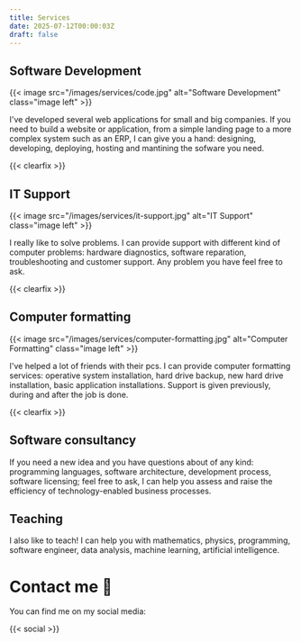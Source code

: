 ```yaml
---
title: Services
date: 2025-07-12T00:00:03Z
draft: false
---
```


## Software Development

{{< image src="/images/services/code.jpg" alt="Software Development" class="image left" >}}

I've developed several web applications for small and big companies. If you need to build a website or application, from a simple landing page to a more complex system such as an ERP, I can give you a hand: designing, developing, deploying, hosting and mantining the sofware you need.

{{< clearfix >}}

## IT Support

{{< image src="/images/services/it-support.jpg" alt="IT Support" class="image left" >}}

I really like to solve problems. I can provide support with different kind of computer problems: hardware diagnostics, software reparation, troubleshooting and customer support. Any problem you have feel free to ask.

{{< clearfix >}}

## Computer formatting

{{< image src="/images/services/computer-formatting.jpg" alt="Computer Formatting" class="image left" >}}

I've helped a lot of friends with their pcs. I can provide computer formatting services: operative system installation, hard drive backup, new hard drive installation, basic application installations. Support is given previously, during and after the job is done.

{{< clearfix >}}

## Software consultancy

If you need a new idea and you have questions about of any kind: programming languages, software architecture, development process, software licensing; feel free to ask, I can help you assess and raise the efficiency of technology-enabled business processes.

## Teaching

I also like to teach! I can help you with mathematics, physics, programming, software engineer, data analysis, machine learning, artificial intelligence.

# Contact me 📧

You can find me on my social media:

{{< social >}}

